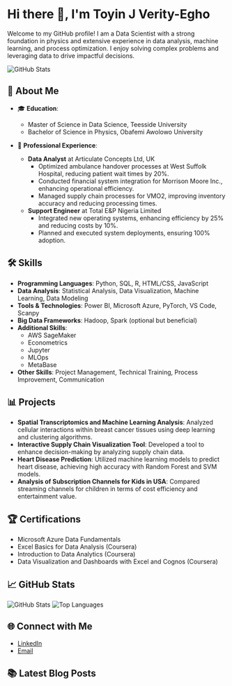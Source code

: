# Hi there 👋, I'm Toyin J Verity-Egho

Welcome to my GitHub profile! I am a Data Scientist with a strong foundation in physics and extensive experience in data analysis, machine learning, and process optimization. I enjoy solving complex problems and leveraging data to drive impactful decisions.

![GitHub Stats](https://github-readme-stats.vercel.app/api?username=olajutoyin&show_icons=true)

## 🚀 About Me
- 🎓 **Education**: 
  - Master of Science in Data Science, Teesside University 
  - Bachelor of Science in Physics, Obafemi Awolowo University
  
- 💼 **Professional Experience**:
  - **Data Analyst** at Articulate Concepts Ltd, UK
    - Optimized ambulance handover processes at West Suffolk Hospital, reducing patient wait times by 20%.
    - Conducted financial system integration for Morrison Moore Inc., enhancing operational efficiency.
    - Managed supply chain processes for VMO2, improving inventory accuracy and reducing processing times.
  - **Support Engineer** at Total E&P Nigeria Limited
    - Integrated new operating systems, enhancing efficiency by 25% and reducing costs by 10%.
    - Planned and executed system deployments, ensuring 100% adoption.

## 🛠️ Skills
- **Programming Languages**: Python, SQL, R, HTML/CSS, JavaScript
- **Data Analysis**: Statistical Analysis, Data Visualization, Machine Learning, Data Modeling
- **Tools & Technologies**: Power BI, Microsoft Azure, PyTorch, VS Code, Scanpy
- **Big Data Frameworks**: Hadoop, Spark (optional but beneficial)
- **Additional Skills**:
  - AWS SageMaker
  - Econometrics
  - Jupyter
  - MLOps
  - MetaBase
- **Other Skills**: Project Management, Technical Training, Process Improvement, Communication

## 📊 Projects
- **Spatial Transcriptomics and Machine Learning Analysis**: Analyzed cellular interactions within breast cancer tissues using deep learning and clustering algorithms.
- **Interactive Supply Chain Visualization Tool**: Developed a tool to enhance decision-making by analyzing supply chain data.
- **Heart Disease Prediction**: Utilized machine learning models to predict heart disease, achieving high accuracy with Random Forest and SVM models.
- **Analysis of Subscription Channels for Kids in USA**: Compared streaming channels for children in terms of cost efficiency and entertainment value.

## 🏆 Certifications
- Microsoft Azure Data Fundamentals
- Excel Basics for Data Analysis (Coursera)
- Introduction to Data Analytics (Coursera)
- Data Visualization and Dashboards with Excel and Cognos (Coursera)

## 📈 GitHub Stats
![GitHub Stats](https://github-readme-stats.vercel.app/api?username=olajutoyin&show_icons=true)
![Top Languages](https://github-readme-stats.vercel.app/api/top-langs/?username=olajutoyin&layout=compact)

## 🌐 Connect with Me
- [LinkedIn](https://www.linkedin.com/in/toyin-verity-egho-b9a143b)
- [Email](mailto:olajutoyin@gmail.com)

## 📚 Latest Blog Posts
<!-- BLOG-POST-LIST:START -->
<!-- BLOG-POST-LIST:END -->
